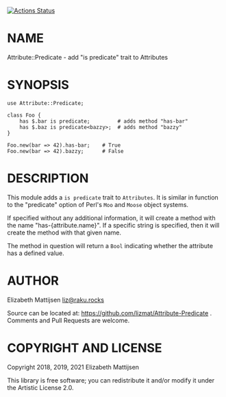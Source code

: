 [![Actions Status](https://github.com/lizmat/Attribute-Predicate/workflows/test/badge.svg)](https://github.com/lizmat/Attribute-Predicate/actions)

NAME
====

Attribute::Predicate - add "is predicate" trait to Attributes

SYNOPSIS
========

    use Attribute::Predicate;

    class Foo {
        has $.bar is predicate;         # adds method "has-bar"
        has $.baz is predicate<bazzy>;  # adds method "bazzy"
    }

    Foo.new(bar => 42).has-bar;    # True
    Foo.new(bar => 42).bazzy;      # False

DESCRIPTION
===========

This module adds a `is predicate` trait to `Attributes`. It is similar in function to the "predicate" option of Perl's `Moo` and `Moose` object systems.

If specified without any additional information, it will create a method with the name "has-{attribute.name}". If a specific string is specified, then it will create the method with that given name.

The method in question will return a `Bool` indicating whether the attribute has a defined value.

AUTHOR
======

Elizabeth Mattijsen <liz@raku.rocks>

Source can be located at: https://github.com/lizmat/Attribute-Predicate . Comments and Pull Requests are welcome.

COPYRIGHT AND LICENSE
=====================

Copyright 2018, 2019, 2021 Elizabeth Mattijsen

This library is free software; you can redistribute it and/or modify it under the Artistic License 2.0.

